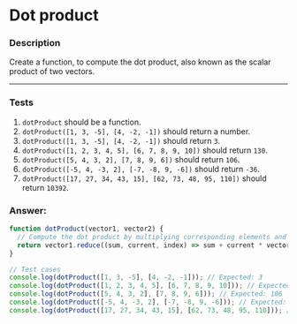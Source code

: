 # Dot product

### Description

Create a function, to compute the dot product, also known as the scalar product of two vectors.

---

### Tests

1. `dotProduct` should be a function.
2. `dotProduct([1, 3, -5], [4, -2, -1])` should return a number.
3. `dotProduct([1, 3, -5], [4, -2, -1])` should return `3`.
4. `dotProduct([1, 2, 3, 4, 5], [6, 7, 8, 9, 10])` should return `130`.
5. `dotProduct([5, 4, 3, 2], [7, 8, 9, 6])` should return `106`.
6. `dotProduct([-5, 4, -3, 2], [-7, -8, 9, -6])` should return `-36`.
7. `dotProduct([17, 27, 34, 43, 15], [62, 73, 48, 95, 110])` should return `10392`.

### Answer:
```javascript
function dotProduct(vector1, vector2) {
  // Compute the dot product by multiplying corresponding elements and summing them up
  return vector1.reduce((sum, current, index) => sum + current * vector2[index], 0);
}

// Test cases
console.log(dotProduct([1, 3, -5], [4, -2, -1])); // Expected: 3
console.log(dotProduct([1, 2, 3, 4, 5], [6, 7, 8, 9, 10])); // Expected: 130
console.log(dotProduct([5, 4, 3, 2], [7, 8, 9, 6])); // Expected: 106
console.log(dotProduct([-5, 4, -3, 2], [-7, -8, 9, -6])); // Expected: -36
console.log(dotProduct([17, 27, 34, 43, 15], [62, 73, 48, 95, 110])); // Expected: 10392
```